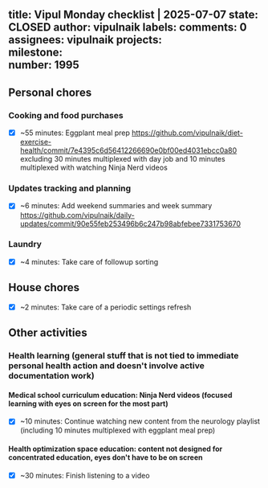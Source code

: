 title:	Vipul Monday checklist | 2025-07-07
state:	CLOSED
author:	vipulnaik
labels:	
comments:	0
assignees:	vipulnaik
projects:	
milestone:	
number:	1995
--
## Personal chores

### Cooking and food purchases

- [x] ~55 minutes: Eggplant meal prep https://github.com/vipulnaik/diet-exercise-health/commit/7e4395c6d56412266690e0bf00ed4031ebcc0a80 excluding 30 minutes multiplexed with day job and 10 minutes multiplexed with watching Ninja Nerd videos

### Updates tracking and planning

- [x] ~6 minutes: Add weekend summaries and week summary https://github.com/vipulnaik/daily-updates/commit/90e55feb253496b6c247b98abfebee7331753670

### Laundry

- [x] ~4 minutes: Take care of followup sorting

## House chores

- [x] ~2 minutes: Take care of a periodic settings refresh

## Other activities

### Health learning (general stuff that is not tied to immediate personal health action and doesn't involve active documentation work)

#### Medical school curriculum education: Ninja Nerd videos (focused learning with eyes on screen for the most part)

- [x] ~10 minutes: Continue watching new content from the neurology playlist (including 10 minutes multiplexed with eggplant meal prep)

#### Health optimization space education: content not designed for concentrated education, eyes don't have to be on screen

- [x] ~30 minutes: Finish listening to a video
